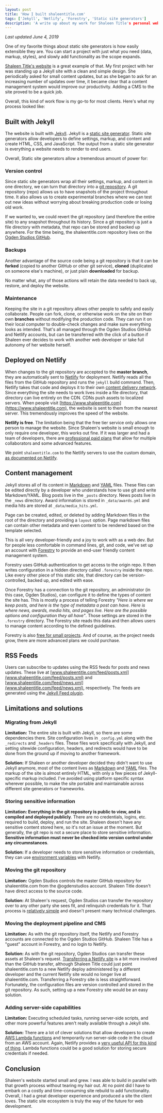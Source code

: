 ```yaml
---
layout: post
title: 'How I built shaleentitle.com'
tags: ['Jekyll', 'Netlify', 'Forestry', 'Static site generators']
description: 'A write up about my work for Shaleen Title's personal website. How I built it and why I made those choices.'
---
```

*Last updated June 4, 2019*

One of my favorite things about static site generators is how easily extensible they are. You can start a project with just what you need (data, markup, styles), and slowly add functionality as the scope expands. 

[Shaleen Title's website](https://www.shaleentitle.com) is a great example of that. My first project with her was standing up a Jekyll site with a clean and simple design. She periodically asked for small content updates, but as she began to ask for an increasing number of updates over time, it became clear that a content management system would improve our productivity. Adding a CMS to the site proved to be a quick job. 

Overall, this kind of work flow is my go-to for most clients. Here's what my process looked like:

## Built with Jekyll 

The website is built with [Jekyll](https://jekyllrb.com). Jekyll is a [static site generator](https://www.staticgen.com/). Static site generators allow developers to define settings, markup, and content and create HTML, CSS, and JavaScript. The output from a static site generator is everything a website needs to render to end users. 

Overall, Static site generators allow a tremendous amount of power for:

### Version control 

Since static site generators wrap all their settings, markup, and content in one directory, we can turn that directory into a [git repository](https://git-scm.com/book/en/v2/Getting-Started-What-is-Git%3F). A git repository (repo) allows us to have snapshots of the project throughout time. It also allows us to create experimental branches where we can test out new ideas without worrying about breaking production code or losing old work. 

If we wanted to, we could revert the git repository (and therefore the entire site) to any snapshot throughout its history. Since a git repository is just a file directory with metadata, that repo can be stored and backed up anywhere. For the time being, the shaleentitle.com repository lives on the [Ogden Studios GitHub](https://github.com/ogdenstudios/shaleen-title). 

### Backups 

Another advantage of the source code being a git repository is that it can be **forked** (copied to another GitHub or other git service), **cloned** (duplicated on someone else's machine), or just plain **downloaded** for backup. 

No matter what, any of those actions will retain the data needed to back up, restore, and deploy the website. 

### Maintenance

Keeping the site in a git repository allows other people to safely and easily collaborate. People can fork, clone, or otherwise work on the site on their own **branches** without modifying the production code. They can run it on their local computer to double-check changes and make sure everything looks as intended. That's all managed through the Ogden Studios GitHub and Netlify accounts, but can be transferred with the click of a button if Shaleen ever decides to work with another web developer or take full autonomy of her website herself.

## Deployed on Netlify 

When changes to the git repository are accepted to the **master branch**, they are automatically sent to [Netlify](https://www.netlify.com/) for deployment. Netlify reads all the files from the GitHub repository and runs the `jekyll` build command. Then, Netlify takes that code and deploys it to their own [content delivery network](https://en.wikipedia.org/wiki/Content_delivery_network). Since everything the site needs to work lives inside a file directory, that directory can live entirely on the CDN. CDNs push assets to localized servers. When people visit [https://www.shaleentitle.com](https://www.shaleentitle.com), the website is sent to them from the nearest server. This tremendously improves the speed of the website. 

**Netlify is free**. The limitation being that the free tier service only allows one person to manage the website. Since Shaleen's website is small enough to only require one developer, this works out fine. If it was larger and had a team of developers, there are [professional paid plans](https://www.netlify.com/pricing/) that allow for multiple collaborators and some advanced features. 

We point `shaleentitle.com` to the Netlify servers to use the custom domain, [as documented on Netlify](https://www.netlify.com/docs/custom-domains/). 

## Content management

Jekyll stores all of its content in [Markdown](https://en.wikipedia.org/wiki/Markdown) and [YAML](https://en.wikipedia.org/wiki/YAML) files. These files can be edited directly by a developer who understands how to use git and write Markdown/YAML. Blog posts live in the `_posts` directory. News posts live in the `_news` directory. Award information is stored in `_data/awards.yml` and media hits are stored at `_data/media_hits.yml`. 

Page can be created, edited, or deleted by adding Markdown files in the root of the directory and providing a `layout` option. Page markdown files can contain other metadata and even content to be rendered based on the template selected. 

This is all very developer-friendly and a joy to work with as a web dev. But for people less comfortable in command lines, git, and code, we've set up an account with [Forestry](https://forestry.io/) to provide an end-user friendly content management system. 

Forestry uses GitHub authentication to get access to the origin repo. It then writes configuration in a hidden directory called `.forestry` inside the repo. Like every other piece of this static site, that directory can be version-controlled, backed up, and edited with ease. 

Once Forestry has a connection to the git repository, an administrator (in this case, Ogden Studios), can configure it to define the types of content the site has. This is mostly a process of telling Forestry *"Here is where we keep posts, and here is the type of metadata a post can have. Here is where news, awards, media hits, and pages live. Here are the possible options and configuration they all have"*. Those settings are stored in the `.forestry` directory. The Forestry site reads this data and then allows users to manage content according to the defined guidelines. 

Forestry is also [free for small projects](https://forestry.io/pricing/). And of course, as the project needs grow, there are more advanced plans we could purchase.

## RSS Feeds 

Users can subscribe to updates using the RSS feeds for posts and news updates. These live at [www.shaleentitle.com/feed/posts.xml](www.shaleentitle.com/feed/posts.xml) and [www.shaleentitle.com/feed/news.xml](www.shaleentitle.com/feed/news.xml), respectively. The feeds are generated using the [Jekyll Feed plugin](https://github.com/jekyll/jekyll-feed). 

## Limitations and solutions 

### Migrating from Jekyll 

**Limitation:** The entire site is built with Jekyll, so there are some dependencies there. Site configuration lives in `_config.yml` along with the `_redirects` and `_headers` files. These files work specifically with Jekyll, and setting sitewide configuration, headers, and redirects would have to be done from the ground up if moving to another framework.

**Solution:** If Shaleen or another developer decided they didn't want to use Jekyll anymore, most of the content lives as [Markdown](https://en.wikipedia.org/wiki/Markdown) and [YAML](https://en.wikipedia.org/wiki/YAML) files. The markup of the site is almost entirely HTML, with only a few pieces of Jekyll-specific markup included. I've avoided using platform specific syntax wherever possible, to make the site portable and maintainable across different site generators or frameworks. 

### Storing sensitive information 

**Limitation: Everything in the git repository is public to view, and is compiled and deployed publicly**. There are no credentials, logins, etc. required to build, deploy, and run the site. Shaleen doesn't have any sensitive content stored here, so it's not an issue at the moment. But generally, the git repo is not a secure place to store sensitive information. **Sensitive information must never be checked into version control under any circumnstances**. 

**Solution:** If a developer needs to store sensitive information or credentials, they can use [environment variables](https://www.netlify.com/docs/continuous-deployment/#environment-variables) with Netlify.

### Moving the git repository 

**Limitation:** Ogden Studios controls the master GitHub repository for shaleentitle.com from the @ogdenstudios account. Shaleen Title doesn't have direct access to the source code.

**Solution:** At Shaleen's request, Ogden Studios can transfer the repository over to any other party she sees fit, and relinquish credentials for it. That process is [relatively simple](https://help.github.com/en/articles/transferring-a-repository) and doesn't present many technical challenges. 

### Moving the deployment pipeline and CMS 

**Limitation:** As with the git repository itself, the Netlify and Forestry accounts are connected to the Ogden Studios GitHub. Shaleen Title has a "guest" account in Forestry, and no login to Netlify. 

**Solution:** As with the git repository, Ogden Studios can transfer these assets at Shaleen's request. [Transferring a Netlify site](https://www.netlify.com/docs/teams/) is a bit more involved than the GitHub transfer, although Shaleen Title could just point shaleentitle.com to a new Netlify deploy administered by a different developer and the current Netlify site would no longer live at shaleentitle.com. Transferring a Forestry site is less straightforward. Fortunately, the configuration files are version controlled and stored in the git repository. As such, setting up a new Forestry site would be an easy solution. 

### Adding server-side capabilities 

**Limitation:** Executing scheduled tasks, running server-side scripts, and other more powerful features aren't really available through a Jekyll site. 

**Solution:** There are a lot of clever solutions that allow developers to create [AWS Lambda functions](https://aws.amazon.com/lambda/) and temporarily run server-side code in the cloud from an AWS account. Again, Netlify provides a [very useful API for this kind of thing](https://www.netlify.com/docs/functions/). Lambda functions could be a good solution for storing secure credentials if needed. 

## Conclusion 

Shaleen's website started small and grew. I was able to build in parallel with that growth process without tearing my hair out. At no point did I have to embark on a costly and time-consuming site rebuild to add functionality. Overall, I had a great developer experience and produced a site the client loves. The static site ecosystem is truly the way of the future for web development.